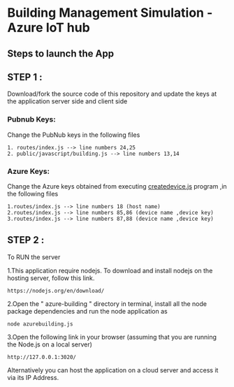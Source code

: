 # Building Management Simulation - Azure IoT hub

## Steps to launch the App
## STEP 1 :
Download/fork the source code of this repository and update the keys at the application server side and client side

### Pubnub Keys: 
Change the PubNub keys in the following files

    1. routes/index.js --> line numbers 24,25
    2. public/javascript/building.js --> line numbers 13,14

### Azure Keys:
Change the Azure keys obtained from executing [createdevice.js](https://github.com/shyampurk/bldg-mgmt-azure-iot/blob/master/createDevice/createdevice.js) program ,in the following files

    1.routes/index.js --> line numbers 18 (host name)
    2.routes/index.js --> line numbers 85,86 (device name ,device key)
    3.routes/index.js --> line numbers 87,88 (device name ,device key)
    
## STEP 2 :

To RUN the server

1.This application require nodejs. To download and install nodejs on the hosting server, follow this link.

    https://nodejs.org/en/download/

2.Open the " azure-building " directory in terminal, install all the node package dependencies and run the node application as

    node azurebuilding.js

3.Open the following link in your browser (assuming that you are running the Node.js on a local server)

    http://127.0.0.1:3020/

Alternatively you can host the application on a cloud server and access it via its IP Address.
